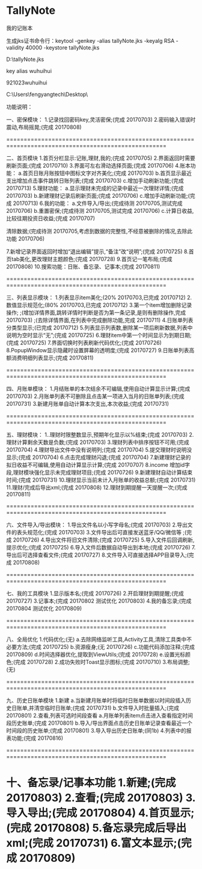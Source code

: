 # TallyNote
我的记账本

生成jks证书命令行：keytool -genkey -alias tallyNote.jks -keyalg RSA -validity 40000 -keystore tallyNote.jks

D:\tallyNote.jks

key alias wuhuihui

921023wuhuihui

C:\Users\fengyangtech\Desktop\

功能说明：

一、密保模块：
1.记录找回密码key,灵活密保;(完成 20170703)
2.密码输入错误时震动,布局摇晃;(完成 20170808)

====================================================================================================

二、首页模块
1.首页分栏显示:记账,理财,我的;(完成 20170705)
2.界面返回时需要刷新页面;(完成 20170710)
3.界面可左右滑动选择页面;(完成 20170706)
4.账本功能：
  a.首页日账月账按钮中图标文字对齐美化;(完成 20170703)
  b.首页显示最近支出增加点击事件跳转日账列表;(完成 20170703)
  c.增加手动刷新功能;(完成 20170713)
5.理财功能：
  a.显示理财未完成的记录中最近一次理财详情;(完成 20170703)
  b.新建理财记录后刷新页面;(完成 20170706)
  c.增加手动刷新功能;(完成 20170713)
6.我的功能：
  a.文件导入/导出;(完成待测 20170705,测试完成 20170706)
  b.重置密保;(完成待测 20170705,测试完成 20170706)
  c.计算日收益,比较往期投资日收益;(完成 20170707)

  清除数据;(完成待测 20170705,考虑到数据的完整性,不经意被删除的情况,去除此功能 20170706)

7.新增记录界面返回时增加“退出编辑”提示,“备注”改“说明”;(完成 20170725)
8.首页tab美化,更改理财主题颜色;(完成 20170728)
9.首页记一笔布局;(完成 20170808)
10.搜索功能：日账、备忘录、记事本;(完成 20170811)

====================================================================================================

三、列表显示模块：
1.列表显示item美化;(20% 20170703,已完成 20170712)
2.数值显示规范化;(80% 20170703,已完成 20170712)
3.第一个item增加删除记录操作;
  ;(增加详情界面,跳转详情时判断是否为第一条记录,是则有删除操作,完成 20170703)
  ;(去除详情界面,在列表中完成删除功能,完成 20170711)
4.日账单列表分类型显示;(已完成 20170712)
5.列表显示列表数,删除某一项后刷新数据,列表中说明为空时显示“无”;(完成 20170725)
6.理财item中第一个时间显示为到期日期;(完成 20170725)
7.界面切换时列表刷新代码优化;(完成 20170726)
8.PopupWindow显示隐藏时设置屏幕的透明度;(完成 20170727)
9.日账单列表高额消费明细列表显示;(完成 20170811)

====================================================================================================

四、月账单模块：
1.月结账单的本次结余不可编辑,使用自动计算显示计算;(完成 20170703)
2.月账单列表不可删除且点击某一项进入当月的日账单列表;(完成 20170731)
3.新建月账单自动计算本次支出,本次收益;(完成 20170731)

====================================================================================================

五、理财模块：
1..理财时限整数显示,预期年化显示以%结束;(完成 20170703)
2.理财计算剩余天数是负数;(完成 20170703)
3.理财列表中排序按钮不可用;(完成 20170704)
4.理财导出文件中没有说明列;(完成 20170704)
5.提交理财时说明没显示;(完成 20170704)
6.点击完成理财闪退;(完成 20170704)
7.新建理财记录的拟日收益不可编辑,使用自动计算显示计算;(完成 20170707)
8.income 增加id字段,理财模块强化显示未完成理财项目;(完成 20170726)
9.新建理财自动计算结束时间;(完成 20170731)
10.理财显示当前未计入月账单的收益总额;(完成 20170731)
11.理财/完成后导出xml;(完成 20170808)
12.理财到期提醒一天提醒一次;(完成 20170811)

====================================================================================================

六、文件导入/导出模块：
1.导出文件名以小写字母名;(完成 20170703)
2.导出文件的表头规范化;(完成 20170703)
3.文件导出后可直接发送蓝牙/QQ/微信等 ;(完成 20170726)
4.导出文件将旧文件清除;(完成 20170725)
5.导入文件后回调刷新,提示优化;(完成 20170725)
6.导入文件后数据自动导出到本地;(完成 20170726)
7.导出后可选择查看文件;(完成 20170727)
8.文件导入可直接选择APP目录导入;(完成 20170808)

====================================================================================================

七、我的工具模块
1.显示版本名;(完成 20170726)
2.开启理财到期提醒;(完成 20170727)
3.记事本;(完成 20170802 测试优化 20170803)
4.我的备忘录;(完成 20170804 测试优化 20170809)

====================================================================================================

八、全局优化
1.代码优化;(无)
  a.去除网络监听工具,Activity工具,清除工具类中不必要方法;(完成 20170725)
  b.资源瘦身;(无 20170726)
  c.功能代码添加注释;(完成 20170809)
  d.时间选择器优化,提取到ViewUtils;(完成 20170728)
  e.设置光标颜色;(完成 20170728)
2.成功失败时Toast显示图标;(完成 20170710)
3.布局调整;(无)

====================================================================================================

九、历史日账单模块
1.新建
 a.当新建月账单时将临时日账单数据以时间段插入历史日账单,并清空临时日账单;(完成 20170731)
 b.文件导入时批量插入;(完成 20170801)
2.查看,列表可选时间段查看
  a.月账单列表item点击进入查看指定时间段历史账单;(完成 20170801)
  b.导入/导出界面点击历史日账单记录查看最近一个时间段的历史账单;(完成 20170801)
3.导入导出历史日账单;(同1b)
4.列表中的报表功能;(完成 20170816)

====================================================================================================

十、备忘录/记事本功能
1.新建;(完成 20170803)
2.查看;(完成 20170803)
3.导入导出;(完成 20170804)
4.首页显示;(完成 20170808)
5.备忘录完成后导出xml;(完成 20170731)
6.富文本显示;(完成 20170809)
====================================================================================================




